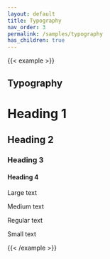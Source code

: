 ```yaml
---
layout: default
title: Typography
nav_order: 3
permalink: /samples/typography
has_children: true
---
```


{{< example >}}
<body class="bg-gray-100">
    <div class="container my-8 mx-auto shadow-lg p-8 rounded shadow-md-md bg-white max-w-6xl">
        <h2 class="mb-4">Typography</h2>
        <h1>Heading 1</h1>
        <h2>Heading 2</h2>
        <h3>Heading 3</h3>
        <h4>Heading 4</h4>
        <p class="text-2xl">Large text</p>
        <p class="text-xl">Medium text</p>
        <p class="text-base">Regular text</p>
        <p class="text-sm">Small text</p>
    </div>
</body>
{{< /example >}}
